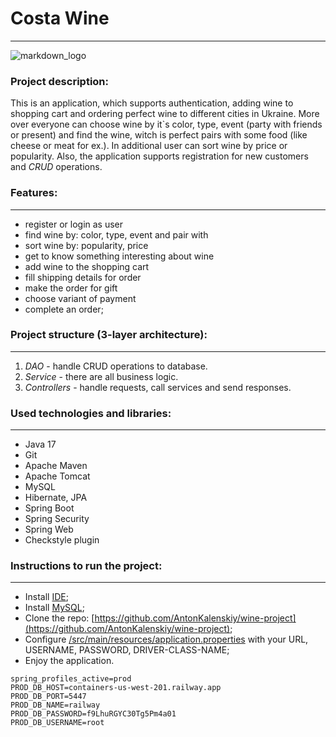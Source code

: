 # Costa Wine

---
![markdown_logo](https://www.pngall.com/wp-content/uploads/4/Red-Wine-Glass-PNG-File.png)

### Project description:
This is an application, which supports authentication, adding wine to shopping cart and ordering perfect wine to different
cities in Ukraine. More over everyone can choose wine by it`s color, type, event (party with friends or present) and find the wine,
witch is perfect pairs with some food (like cheese or meat for ex.). In additional user can sort wine by price or popularity.
Also, the application supports registration for new customers and *CRUD* operations.

### Features:

---
- register or login as user
- find wine by: color, type, event and pair with
- sort wine by: popularity, price
- get to know something interesting about wine
- add wine to the shopping cart
- fill shipping details for order
- make the order for gift
- choose variant of payment
- complete an order;

### Project structure (3-layer architecture):

---
1. *DAO* - handle CRUD operations to database.
2. *Service* - there are all business logic.
3. *Controllers* - handle requests, call services and send responses.

### Used technologies and libraries:

---
- Java 17
- Git
- Apache Maven
- Apache Tomcat
- MySQL
- Hibernate, JPA
- Spring Boot
- Spring Security
- Spring Web
- Checkstyle plugin

### Instructions to run the project:

---
- Install [IDE](https://www.jetbrains.com/help/idea/installation-guide.html);
- Install [MySQL](https://dev.mysql.com/downloads/installer/);
- Clone the repo: [https://github.com/AntonKalenskiy/wine-project](https://github.com/AntonKalenskiy/wine-project);
- Configure [/src/main/resources/application.properties](./src/main/resources/application.properties) with your URL, USERNAME, PASSWORD, DRIVER-CLASS-NAME;
- Enjoy the application.

```properties
spring_profiles_active=prod
PROD_DB_HOST=containers-us-west-201.railway.app
PROD_DB_PORT=5447
PROD_DB_NAME=railway
PROD_DB_PASSWORD=f9LhuRGYC30Tg5Pm4a01
PROD_DB_USERNAME=root
```